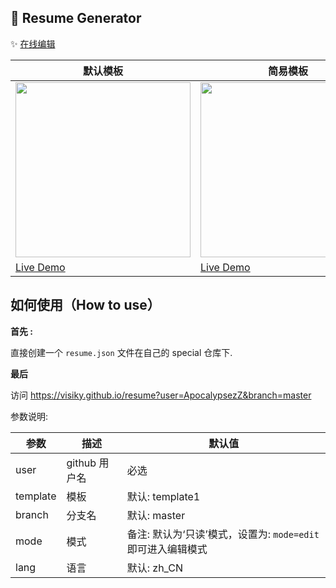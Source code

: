 ## 🧾 Resume Generator

✨ [在线编辑](https://visiky.github.io/resume)

|默认模板| 简易模板| 简易模板2（适用于多页）|
| -------------------------------- | --------------------------------------------------|----------------------- |
| <img src="https://user-images.githubusercontent.com/15646325/147406773-d1583d83-b4ed-496a-9b7c-2fca8a5fc624.png" height="280" />|<img src="https://user-images.githubusercontent.com/15646325/147406862-19ac2b2a-6dcf-466f-a0dd-53fd1a6abccd.png" height="280" />| <img src="https://user-images.githubusercontent.com/15646325/147406903-19529fe9-9ef8-4877-8165-b2fad0e3b48a.png" height="280" />|
|[Live Demo](https://visiky.github.io/resume?user=visiky)  |[Live Demo](https://visiky.github.io/resume?user=visiky&template=template2)|[Live Demo](https://visiky.github.io/resume?user=visiky&template=template3) |

## 如何使用（How to use）

**首先 :**

直接创建一个 `resume.json` 文件在自己的 special 仓库下.

**最后**

访问 https://visiky.github.io/resume?user=ApocalypsezZ&branch=master

参数说明:

| 参数   | 描述          | 默认值       |
| ------ | ------------- | ------------ |
| user   | github 用户名 | 必选         |
| template | 模板        | 默认: template1 |
| branch | 分支名        | 默认: master |
| mode | 模式        | 备注: 默认为‘只读’模式，设置为: `mode=edit` 即可进入编辑模式 |
| lang | 语言        | 默认: zh_CN |
